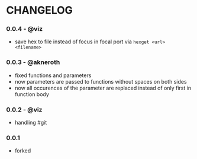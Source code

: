 # CHANGELOG

### 0.0.4 - @viz
- save hex to file instead of focus in focal port via `hexget <url> <filename>`

### 0.0.3 - @akneroth
- fixed functions and parameters
- now parameters are passed to functions without spaces on both sides
- now all occurences of the parameter are replaced instead of only first in function body

### 0.0.2 - @viz
- handling #git

### 0.0.1
- forked
